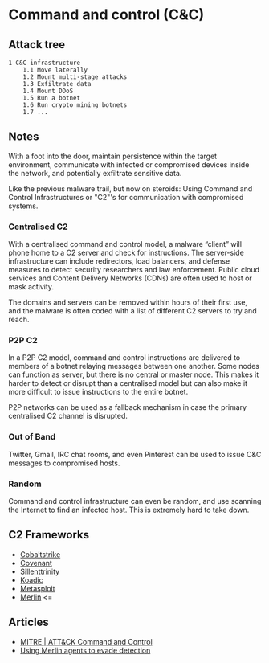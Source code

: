 # Command and control (C&C)

## Attack tree

```text
1 C&C infrastructure
    1.1 Move laterally
    1.2 Mount multi-stage attacks
    1.3 Exfiltrate data
    1.4 Mount DDoS
    1.5 Run a botnet
    1.6 Run crypto mining botnets
    1.7 ...
```

## Notes

With a foot into the door, maintain persistence within the target environment, communicate with 
infected or compromised devices inside the network, and potentially exfiltrate sensitive data.

Like the previous malware trail, but now on steroids: Using Command and Control Infrastructures or "C2"'s for 
communication with compromised systems.

### Centralised C2

With a centralised command and control model, a malware “client” will phone home to a C2 server and check for 
instructions. The server-side infrastructure can include redirectors, load balancers, and defense measures to detect 
security researchers and law enforcement. Public cloud services and Content Delivery Networks (CDNs) are often used to 
host or mask activity.

The domains and servers can be removed within hours of their first use, and the malware is often coded with a list of 
different C2 servers to try and reach.

### P2P C2

In a P2P C2 model, command and control instructions are delivered to members of a botnet relaying messages between one 
another. Some nodes can function as server, but there is no central or master node. This makes it harder to detect or 
disrupt than a centralised model but can also make it more difficult to issue instructions to the entire botnet. 

P2P networks can be used as a fallback mechanism in case the primary centralised C2 channel is disrupted.

### Out of Band

Twitter, Gmail, IRC chat rooms, and even Pinterest can be used to issue C&C messages to compromised hosts.

### Random

Command and control infrastructure can even be random, and use scanning the Internet to find an infected host. This is 
extremely hard to take down.

## C2 Frameworks

* [Cobaltstrike](https://www.cobaltstrike.com/)
* [Covenant](https://github.com/cobbr/Covenant/)
* [Sillenttrinity](https://github.com/byt3bl33d3r/SILENTTRINITY)
* [Koadic](https://github.com/zerosum0x0/koadic)
* [Metasploit](https://www.metasploit.com/)
* [Merlin](https://github.com/Ne0nd0g/merlin) <=

## Articles

* [MITRE | ATT&CK Command and Control](https://attack.mitre.org/tactics/TA0011/)
* [Using Merlin agents to evade detection](https://resources.infosecinstitute.com/topic/using-merlin-agents-to-evade-detection/)